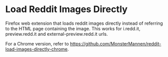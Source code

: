 # Load Reddit Images Directly
Firefox web extension that loads reddit images directly instead of referring to the HTML page containing the image. This works for i.redd.it, preview.redd.it and external-preview.redd.it urls.

For a Chrome version, refer to https://github.com/MonsterMannen/reddit-load-images-directly-chrome.
